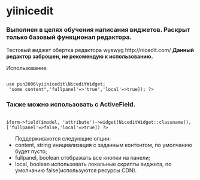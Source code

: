 # yiinicedit


<h3>Выполнен в целях обучения написания виджетов.
Раскрыт только базовый функционал редактора.
</h3>
<p>
Тестовый виджет обертка редактора wyswyg http://nicedit.com/
  <b>Данный редактор заброшен, не рекомендую к использованию.</b>
</p>
<p>Использование:</p>
<code>
use pun2006\yiinicedit\NiceditWidget;
<?=  NiceditWidget::widget(['content' => "some content",'fullpanel'=>'true','local'=>true]); ?>
</code>	

<h3>Также можно использовать с ActiveField.</h3>
<code>
$form->field($model, 'attribute')->widget(NiceditWidget::classname(),['fullpanel'=>false,'local'=>true]) ?>
</code>			
<ul>Поддерживаются следующие опции:
  <li>content, string инициализация с заданным контентом, по умолчанию будет пусто;</li>
  <li>fullpanel, boolean отображать все кнопки на панели;</li>
  <li>local, boolean использовать локальные скрипты виджета, по умолчанию false(используются ресурсы CDN).</li>
</ul>
